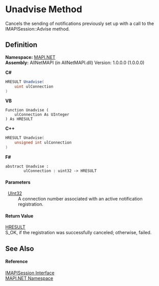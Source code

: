 # Unadvise Method


Cancels the sending of notifications previously set up with a call to the IMAPISession::Advise method.



## Definition
**Namespace:** <a href="5bef4637-66f8-16d4-e5f4-4d0da57a1538.md">MAPI.NET</a>  
**Assembly:** AllNetMAPI (in AllNetMAPI.dll) Version: 1.0.0.0 (1.0.0.0)

**C#**
``` C#
HRESULT Unadvise(
	uint ulConnection
)
```
**VB**
``` VB
Function Unadvise ( 
	ulConnection As UInteger
) As HRESULT
```
**C++**
``` C++
HRESULT Unadvise(
	unsigned int ulConnection
)
```
**F#**
``` F#
abstract Unadvise : 
        ulConnection : uint32 -> HRESULT 
```



#### Parameters
<dl><dt>  <a href="https://learn.microsoft.com/dotnet/api/system.uint32" target="_blank" rel="noopener noreferrer">UInt32</a></dt><dd>A connection number associated with an active notification registration.</dd></dl>

#### Return Value
<a href="50596607-a328-ef10-6ea9-0448fbb7d197.md">HRESULT</a>  
S_OK, if the registration was successfully canceled; otherwise, failed.

## See Also


#### Reference
<a href="d28ec202-b730-fb1f-42ac-5545b0b43d47.md">IMAPISession Interface</a>  
<a href="5bef4637-66f8-16d4-e5f4-4d0da57a1538.md">MAPI.NET Namespace</a>  
